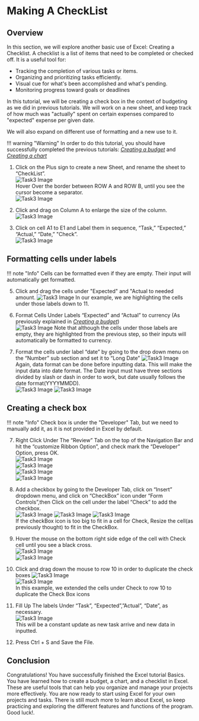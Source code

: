 # Making A CheckList

## Overview

In this section, we will explore another basic use of Excel: Creating a Checklist. A checklist is a list of items that need to be completed or checked off. It is a useful tool for:

* Tracking the completion of various tasks or items.
* Organizing and prioritizing tasks efficiently.
* Visual cue for what's been accomplished and what's pending.
* Monitoring progress toward goals or deadlines


In this tutorial, we will be creating a check box in the context of budgeting as we did in previous tutorials. We will work on a new sheet, and keep track of how much was "actually" spent on certain expenses compared to "expected" expense per given date.

We will also expand on different use of formatting and a new use to it.

!!! warning "Warning"
    <i class="fas fa-exclamation-triangle"></i> In order to do this tutorial, you should have successfully completed the previous tutorials: [_Creating a budget_](Task1.md) and [_Creating a chart_](Task2.md)


1. Click on the Plus sign to create a new Sheet, and rename the sheet to “CheckList”.  
![Task3 Image](Assets/Task3/Task3_1.png)  
Hover Over the border between ROW A and ROW B, until you see the cursor become a separator.  
![Task3 Image](Assets/Task3/Task3_1Help.png)  

3.  Click and drag on Column A to enlarge the size of the column.  
![Task3 Image](Assets/Task3/Task3_2.png)    


4.  Click on cell A1  to E1 and Label them in sequence, “Task,” “Expected,” “Actual,” “Date,” "Check”.  
![Task3 Image](Assets/Task3/Task3_3.png)  

## Formatting cells under labels

!!! note "Info"
    <i class="fas fa-info-circle"></i> Cells can be formatted even if they are empty. Their input will automatically get formatted.


5. Click and drag the cells under "Expected" and "Actual to needed amount.
![Task3 Image](Assets/Task3/Task3_4A.png)
In our example, we are highlighting the cells under those labels down to 11.

5.  Format Cells Under Labels “Expected” and “Actual” to currency (As previously explained in [_Creating a budget_](Task1.md))  
![Task3 Image](Assets/Task3/Task3_4.png) 
Note that although the cells under those labels are empty, they are highlighted from the previous step, so their inputs will automatically be formatted to currency.



6.  Format the cells under label “date” by going to the drop down menu on the “Number” sub section and set it to “Long Date” 
![Task3 Image](Assets/Task3/Task3_5.png)  
 Again, data format can be done before inputting data. This will make the input data into date format. The Date input must have three sections divided by slash or dash in order to work, but date usually follows the date format(YYYYMMDD).  
![Task3 Image](Assets/Task3/Task3_5B.png)
![Task3 Image](Assets/Task3/Task3_5C.png)

## Creating a check box
!!! note "Info"
    <i class="fas fa-info-circle"></i> Check box is under the "Developer" Tab, but we need to manually add it, as it is not provided in Excel by default.


7.  Right Click Under The “Review” Tab on the top of the Navigation Bar and hit the “customize Ribbon Option”, and check mark the “Developer” Option, press OK.    
![Task3 Image](Assets/Task3/Task3_6.png)  
![Task3 Image](Assets/Task3/Task3_6B.png)  
![Task3 Image](Assets/Task3/Task3_6C.png)  
![Task3 Image](Assets/Task3/Task3_6D.png)   

7.  Add a checkbox by going to the Developer Tab, click on “Insert” dropdown menu, and  click on “CheckBox” icon under “Form Controls”,then Click on the cell under the label “Check” to add the checkbox.  
![Task3 Image](Assets/Task3/Task3_7.png)
![Task3 Image](Assets/Task3/Task3_7B.png)
![Task3 Image](Assets/Task3/Task3_8.png)   
If the checkBox icon is too big to fit in a cell for Check, Resize the cell(as previously thought) to fit in the CheckBox.

8.  Hover the mouse on the bottom right side edge of the cell with Check cell until you see a black cross.   
![Task3 Image](Assets/Task3/Task3_9Help.jpg)   
![Task3 Image](Assets/Task3/Task3_8B.png)  


9.   Click and drag down the mouse to row 10 in order to duplicate the check boxes 
![Task3 Image](Assets/Task3/Task3_9.png)  
![Task3 Image](Assets/Task3/Task3_9B.png)   
In this example, we extended the cells under Check to row 10 to duplicate the Check Box icons  

10. Fill Up The labels Under “Task”, “Expected”,”Actual”, “Date”, as necessary.  
![Task3 Image](Assets/Task3/Task3_10.png)  
This will be a constant update as new task arrive and new data in inputted.  

11. Press Ctrl + S and Save the File.


## Conclusion

Congratulations! You have successfully finished the Excel tutorial Basics. You have learned how to create a budget, a chart, and a checklist in Excel. These are useful tools that can help you organize and manage your projects more effectively. You are now ready to start using Excel for your own projects and tasks. There is still much more to learn about Excel, so keep practicing and exploring the different features and functions of the program. Good luck!.  